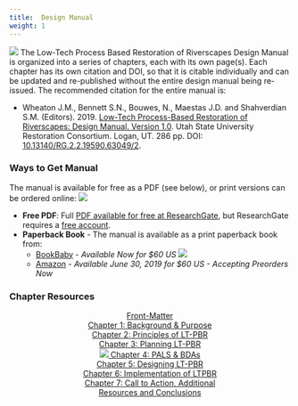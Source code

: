 ```yaml
---
title:  Design Manual
weight: 1
---
```


<a href="http://dx.doi.org/10.13140/RG.2.2.19590.63049/2"><img class="float-right" src="{{ site.baseurl }}/assets/images/covers/Manual_Tilted_150.png"></a> The Low-Tech Process Based Restoration of Riverscapes Design Manual is organized into a series of chapters, each with its own page(s). Each chapter has its own citation and DOI, so that it is citable individually and can be updated and re-published without the entire design manual being re-issued. The recommended citation for the entire manual is:

- <a href="http://dx.doi.org/10.13140/RG.2.2.19590.63049/2"><i class="fa fa-file-pdf-o" aria-hidden="true"></i></a> Wheaton J.M., Bennett S.N., Bouwes, N., Maestas J.D. and Shahverdian S.M. (Editors). 2019. [Low-Tech Process-Based Restoration of Riverscapes: Design Manual. Version 1.0](http://dx.doi.org/10.13140/RG.2.2.19590.63049/2). Utah State University Restoration Consortium. Logan, UT. 286 pp. DOI: [10.13140/RG.2.2.19590.63049/2](http://dx.doi.org/10.13140/RG.2.2.19590.63049/2).

### Ways to Get Manual
The manual is available for free as a PDF (see below), or print versions can be ordered online:  <a href="http://dx.doi.org/10.13140/RG.2.2.19590.63049/2"><img class="float-right" src="{{ site.baseurl}}/assets/images/RG.png"></a> 
- **Free PDF**:  Full [PDF available for free at ResearchGate](http://dx.doi.org/10.13140/RG.2.2.19590.63049/2), but ResearchGate requires a [free account](https://www.researchgate.net/signup.SignUp.html?hdrsu=1).
- **Paperback Book** - The manual is available as a print paperback book from:
  -  [BookBaby](https://store.bookbaby.com/bookshop/book/index.aspx?bookURL=Low-Tech-Process-Based-Restoration-of-Riverscapes) - *Available Now for $60 US* <a href="https://store.bookbaby.com/bookshop/book/index.aspx?bookURL=Low-Tech-Process-Based-Restoration-of-Riverscapes"><img class="float-right" src="{{ site.baseurl}}/assets/images/logos/bookbaby.png"></a>
  -  [Amazon](https://www.amazon.com/Low-Tech-Process-Based-Restoration-Riverscapes-Design/dp/1543972993/ref=sr_1_1?keywords=low+tech+process-based+restoration&qid=1558989073&s=gateway&sr=8-1) - *Available June 30, 2019 for $60 US - Accepting Preorders Now*
  
  

### Chapter Resources



<div class="row small-up-2 medium-up-2 large-up-1" align="center" style="width:50%; margin: auto">
  <a href="{{ site.baseurl }}/manual/frontmatter">
    <div class="column column-block hollow button">
	    <i class="fa fa-first-order" aria-hidden="true"></i>  Front-Matter 
    </div>
  </a>
  <a href="{{ site.baseurl }}/manual/chap01">
    <div class="column column-block hollow button">
	   <i class="fa fa-file" aria-hidden="true"></i> Chapter 1:  Background & Purpose 
    </div>
  </a>
  <a href="{{ site.baseurl }}/manual/chap02">
    <div class="column column-block hollow button">
	    <i class="fa fa-check" aria-hidden="true"></i> Chapter 2: Principles of LT-PBR
    </div>
  </a>
  <a href="{{ site.baseurl }}/manual/chap03">
    <div class="column column-block hollow button">
	    <i class="fa fa-chain-broken" aria-hidden="true"></i> Chapter 3: Planning LT-PBR <i class="fa fa-tachomater" aria-hidden="true"></i>
    </div>
  </a>
  <a href="{{ site.baseurl }}/manual/chap04">
    <div class="column column-block hollow button">
      <img src="{{ site.baseurl }}/assets/images/PBR-LT_round_30.png">  Chapter 4: PALS & BDAs
    </div>
  </a>
  <a href="{{ site.baseurl }}/manual/chap05">
    <div class="column column-block hollow button">
	    <i class="fa fa-address-card" aria-hidden="true"></i> Chapter 5: Designing LT-PBR
    </div>
  </a>
  <a href="{{ site.baseurl }}/manual/chap06">
    <div class="column column-block hollow button">
      <i class="fa fa-cogs" aria-hidden="true"></i> Chapter 6: Implementation of LTPBR
 </div>
 </a>
  <a href="{{ site.baseurl }}/manual/chap07">
  <div class="column column-block hollow button">
    <i class="fa fa-certificate" aria-hidden="true"></i>  Chapter 7:  Call to Action, Additional Resources and Conclusions
  </div></a>
</div>
